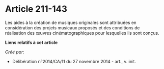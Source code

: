 # Article 211-143

Les aides à la création de musiques originales sont attribuées en considération des projets musicaux proposés et des
conditions de réalisation des œuvres cinématographiques pour lesquelles ils sont conçus.

**Liens relatifs à cet article**

_Créé par_:

  - Délibération n°2014/CA/11 du 27 novembre 2014 - art., v. init.
